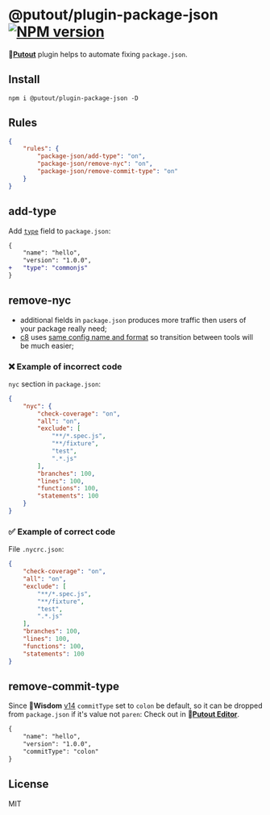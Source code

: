 # @putout/plugin-package-json [![NPM version][NPMIMGURL]][NPMURL]

[NPMIMGURL]: https://img.shields.io/npm/v/@putout/plugin-package-json.svg?style=flat&longCache=true
[NPMURL]: https://npmjs.org/package/@putout/plugin-package-json"npm"

🐊[**Putout**](https://github.com/coderaiser/putout) plugin helps to automate fixing `package.json`.

## Install

```
npm i @putout/plugin-package-json -D
```

## Rules

```json
{
    "rules": {
        "package-json/add-type": "on",
        "package-json/remove-nyc": "on",
        "package-json/remove-commit-type": "on"
    }
}
```

## add-type

Add [`type`](https://nodejs.org/dist/latest-v17.x/docs/api/packages.html#type) field to `package.json`:

```diff
{
    "name": "hello",
    "version": "1.0.0",
+   "type": "commonjs"
}
```

## remove-nyc

- additional fields in `package.json` produces more traffic then users of your package really need;
- [c8](https://github.com/bcoe/c8) uses [same config name and format](https://github.com/bcoe/c8/blob/v7.3.5/lib/parse-args.js#L8) so transition between tools will be much easier;

### ❌ Example of incorrect code

`nyc` section in `package.json`:

```json
{
    "nyc": {
        "check-coverage": "on",
        "all": "on",
        "exclude": [
            "**/*.spec.js",
            "**/fixture",
            "test",
            ".*.js"
        ],
        "branches": 100,
        "lines": 100,
        "functions": 100,
        "statements": 100
    }
}
```

### ✅ Example of correct code

File `.nycrc.json`:

```json
{
    "check-coverage": "on",
    "all": "on",
    "exclude": [
        "**/*.spec.js",
        "**/fixture",
        "test",
        ".*.js"
    ],
    "branches": 100,
    "lines": 100,
    "functions": 100,
    "statements": 100
}
```

## remove-commit-type

Since 🎁**Wisdom** [v14](https://github.com/coderaiser/wisdom/releases/tag/v14.0.0) `commitType` set to `colon` be default, so it can be dropped from `package.json` if it's value not `paren`:
Check out in 🐊[**Putout Editor**](https://putout.cloudcmd.io/#/gist/eb12c902c8e99effc91ae44119d625d7/8e60d60b2c2e7bb28ca5b2eba61715a062ac5319).

```diff
{
    "name": "hello",
    "version": "1.0.0",
    "commitType": "colon"
}
```

## License

MIT
